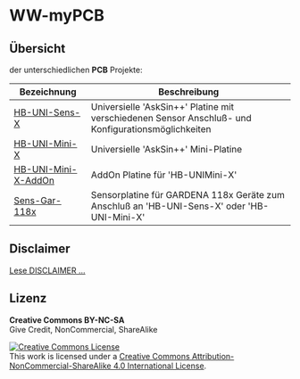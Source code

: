 # WW-myPCB

## Übersicht

der unterschiedlichen <b>PCB</b> Projekte:

| **Bezeichnung** | **Beschreibung** |
| --- | --- |
| [HB-UNI-Sens-X](./PCB_HB-UNI-Sens-X/README.md "Zeigen ...")| Universielle 'AskSin++' Platine mit verschiedenen Sensor Anschluß- und Konfigurationsmöglichkeiten |
| [HB-UNI-Mini-X](./PCB_HB-UNI-Mini-X/README.md "Zeigen ...") | Universielle 'AskSin++' Mini-Platine |
| [HB-UNI-Mini-X-AddOn](./PCB_HB-UNI-Mini-X-AddOn/README.md "Zeigen ...") | AddOn Platine für 'HB-UNIMini-X' |
| [Sens-Gar-118x](./PCB_Sens-Gar-118x/README.md "Zeigen ...") | Sensorplatine für GARDENA 118x Geräte zum Anschluß an 'HB-UNI-Sens-X' oder 'HB-UNI-Mini-X' |

## Disclaimer
[Lese DISCLAIMER ...](DISCLAIMER.md "Lesen ...")

## Lizenz

**Creative Commons BY-NC-SA**<br>
Give Credit, NonCommercial, ShareAlike

<a rel="license" href="http://creativecommons.org/licenses/by-nc-sa/4.0/"><img alt="Creative Commons License" style="border-width:0" src="https://i.creativecommons.org/l/by-nc-sa/4.0/88x31.png" /></a><br />This work is licensed under a <a rel="license" href="http://creativecommons.org/licenses/by-nc-sa/4.0/">Creative Commons Attribution-NonCommercial-ShareAlike 4.0 International License</a>.
